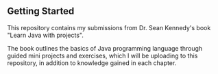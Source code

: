 ## Getting Started

This repository contains my submissions from Dr. Sean Kennedy's book "Learn Java with projects".

The book outlines the basics of Java programming language through guided mini projects and exercises, which I will be uploading to this repository, in addition to knowledge gained in each chapter.